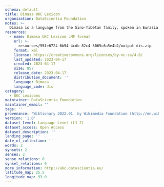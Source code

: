 ```yaml
---
schema: default
title: Dimasa UKC Lexicon
organization: DataScientia Foundation
notes: >-
  Dimasa is a language from the Sino-Tibetan family, spoken in Eurasia. The UKC Lexicon of Dimasa is represented as a lexico-semantic network. It consists of words, word senses, synsets, as well as sense-level and synset-level relationships.
resources:
  - name: Dimasa UKC Lexicon LMF format
    url: >-
      resources/551e6724-6b54-4cdb-82c4-3065c6a5e4b2/output-dis.zip
    format: xml
    license: https://creativecommons.org/licenses/by-nc-sa/4.0/
    last_updated: 2023-04-17
    created: 2023-04-17
    size: 857
    release_date: 2023-04-17
    distribution_document: ''
    language: Dimasa
    language_code: dis
category:
  - UKC Lexicons
maintainer: DataScientia Foundation
maintainer_email: ''
tags: ''
provenance: 'Wiktionary 2022.01. by Wikimedia Foundation (http://en.wiktionary.org); Princeton WordNet 2.1 by Princeton University (https://wordnet.princeton.edu)'
version: '1.0'
dataset_level: Language Level (L1-2)
dataset_access: Open Access
dataset_description: ''
landing_page: ''
date_of_collection: ''
words: 2
synsets: 2
senses: 2
sense_relations: 0
synset_relations: 0
more_information: http://ukc.datascientia.eu/
latitude_map: 25.5
longitude_map: 93.0
---
```

